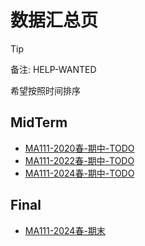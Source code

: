 # 数据汇总页

> [!TIP]
>
> 备注: HELP-WANTED

希望按照时间排序

## MidTerm

+ [MA111-2020春-期中-TODO](/MA111_高等代数II/MA111-2020春-期中.md)
+ [MA111-2022春-期中-TODO](/MA111_高等代数II/MA111-2022春-期中.md)
+ [MA111-2024春-期中-TODO](/MA111_高等代数II/MA111-2024春-期中.md)

## Final

+ [MA111-2024春-期末](/MA111_高等代数II/MA111-2024春-期末.md)
